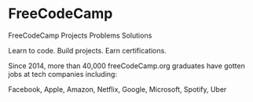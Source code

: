 # FreeCodeCamp
FreeCodeCamp Projects Problems Solutions

Learn to code. Build projects. Earn certifications.

Since 2014, more than 40,000 freeCodeCamp.org graduates have gotten jobs at tech companies including:

Facebook, Apple, Amazon, Netflix, Google, Microsoft, Spotify, Uber
